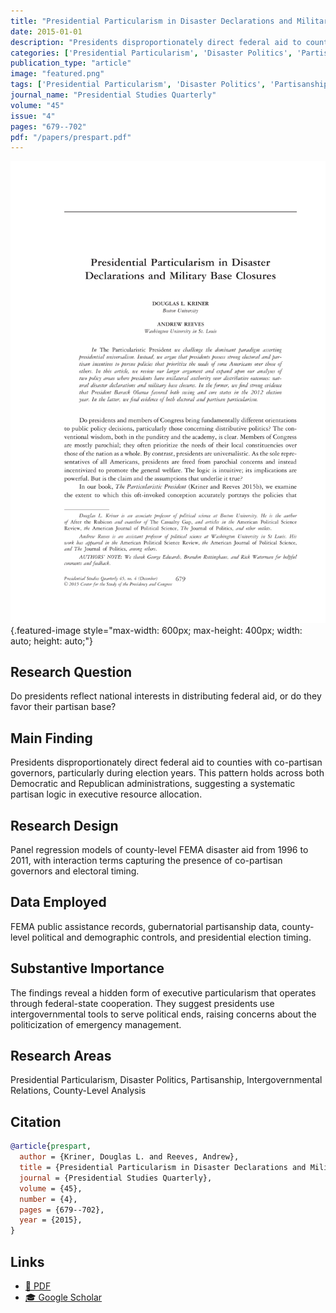 ```yaml
---
title: "Presidential Particularism in Disaster Declarations and Military Base Closures"
date: 2015-01-01
description: "Presidents disproportionately direct federal aid to counties with co-partisan governors, particularly during election years. This pattern holds across both Democratic and Republican administrations, suggesting a systematic partisan logic in executive resource allocation."
categories: ['Presidential Particularism', 'Disaster Politics', 'Partisanship', 'Intergovernmental Relations', 'County-Level Analysis']
publication_type: "article"
image: "featured.png"
tags: ['Presidential Particularism', 'Disaster Politics', 'Partisanship', 'Intergovernmental Relations', 'County-Level Analysis']
journal_name: "Presidential Studies Quarterly"
volume: "45"
issue: "4"
pages: "679--702"
pdf: "/papers/prespart.pdf"
---
```


![](featured.png){.featured-image style="max-width: 600px; max-height: 400px; width: auto; height: auto;"}

## Research Question

Do presidents reflect national interests in distributing federal aid, or do they favor their partisan base?

## Main Finding

Presidents disproportionately direct federal aid to counties with co-partisan governors, particularly during election years. This pattern holds across both Democratic and Republican administrations, suggesting a systematic partisan logic in executive resource allocation.

## Research Design

Panel regression models of county-level FEMA disaster aid from 1996 to 2011, with interaction terms capturing the presence of co-partisan governors and electoral timing.

## Data Employed

FEMA public assistance records, gubernatorial partisanship data, county-level political and demographic controls, and presidential election timing.

## Substantive Importance

The findings reveal a hidden form of executive particularism that operates through federal-state cooperation. They suggest presidents use intergovernmental tools to serve political ends, raising concerns about the politicization of emergency management.

## Research Areas

Presidential Particularism, Disaster Politics, Partisanship, Intergovernmental Relations, County-Level Analysis

## Citation

```bibtex
@article{prespart,
  author = {Kriner, Douglas L. and Reeves, Andrew},
  title = {Presidential Particularism in Disaster Declarations and Military Base Closures},
  journal = {Presidential Studies Quarterly},
  volume = {45},
  number = {4},
  pages = {679--702},
  year = {2015},
}
```

## Links

- [📄 PDF](/papers/prespart.pdf)
- [🎓 Google Scholar](https://scholar.google.com/scholar?q=Presidential%20Particularism%20in%20Disaster%20Declarations%20and%20Military%20Base%20Closures)